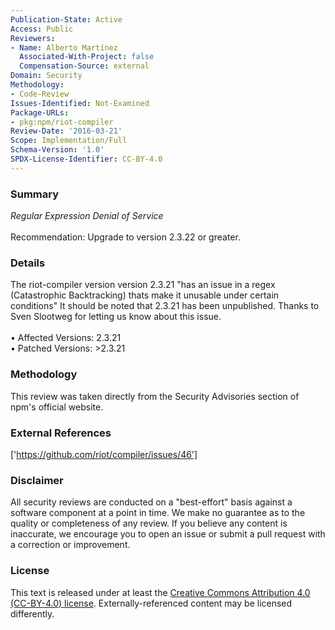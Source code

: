 ```yaml
---
Publication-State: Active
Access: Public
Reviewers:
- Name: Alberto Martínez
  Associated-With-Project: false
  Compensation-Source: external
Domain: Security
Methodology:
- Code-Review
Issues-Identified: Not-Examined
Package-URLs:
- pkg:npm/riot-compiler
Review-Date: '2016-03-21'
Scope: Implementation/Full
Schema-Version: '1.0'
SPDX-License-Identifier: CC-BY-4.0
---
```

### Summary
*Regular Expression Denial of Service*<br><br>Recommendation: Upgrade to version 2.3.22 or greater.
### Details
The riot-compiler version version 2.3.21 "has an issue in a regex (Catastrophic Backtracking) thats make it unusable under certain conditions"  It should be noted that 2.3.21 has been unpublished.  Thanks to Sven Slootweg for letting us know about this issue.
<br><br>• Affected Versions: 2.3.21
<br>• Patched Versions: >2.3.21
### Methodology
This review was taken directly from the Security Advisories section of npm's official website.
### External References
['https://github.com/riot/compiler/issues/46']
### Disclaimer
All security reviews are conducted on a "best-effort" basis against a software component at a point in time. We make no guarantee as to the quality or completeness of any review. If you believe any content is inaccurate, we encourage you to open an issue or submit a pull request with a correction or improvement.
### License
This text is released under at least the [Creative Commons Attribution 4.0 (CC-BY-4.0) license](https://creativecommons.org/licenses/by/4.0/legalcode.txt). Externally-referenced content may be licensed differently.
